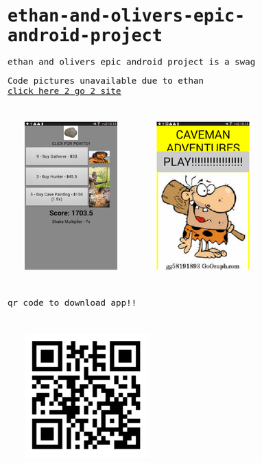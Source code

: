 <link href="https://fonts.googleapis.com/css?family=Ubuntu+Mono&display=swap" rel="stylesheet"> 

# ethan-and-olivers-epic-android-project
ethan and olivers epic android project is a swag

Code pictures unavailable due to ethan <br>
<a href="https://thog10million.github.io/ethan-and-olivers-epic-android-project/">click here 2 go 2 site</a>

<img src="Screenshot_2019-11-18-10-13-38[1].png">
<img src="Screenshot_2019-11-18-10-13-45[1].png">

qr code to download app!!


<img src="qr.png" class="qr">

<style>
  img {
    width: 30%;
    padding: 40px;
  }
  
  body {
    font-family: 'Ubuntu Mono', monospace;
    font-size: 20px;
  }
  
  .qr {
    width: 40%;
    content-align: center;
  }
</style>
